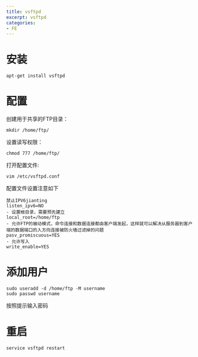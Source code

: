 ```yaml
---
title: vsftpd
excerpt: vsftpd
categories: 
- FE
---
```




# 安装
```
apt-get install vsftpd
```

# 配置
创建用于共享的FTP目录：
```
mkdir /home/ftp/
```
设置读写权限：
```
chmod 777 /home/ftp/
```
打开配置文件:
```
vim /etc/vsftpd.conf
```
配置文件设置注意如下
```
禁止IPV6jianting
listen_ipv6=NO
- 设置根目录，需要预先建立
local_root=/home/ftp
- 允许FTP的被动模式，命令连接和数据连接都由客户端发起，这样就可以解决从服务器到客户端的数据端口的入方向连接被防火墙过滤掉的问题
pasv_promiscuous=YES
- 允许写入
write_enable=YES
```

# 添加用户
```
sudo useradd -d /home/ftp -M username
sudo passwd username
```
按照提示输入密码

# 重启
```
service vsftpd restart
```
